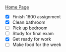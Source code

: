 [Home Page](https://github.com/EricGutierrezAVG/Markdown/blob/main/page1)

- [x] Finish 1600 assignment
- [x] Clean bathroom
- [ ] Pick up bedroom
- [ ] Study for final exam
- [x] Get ready for work
- [ ] Make food for the week
